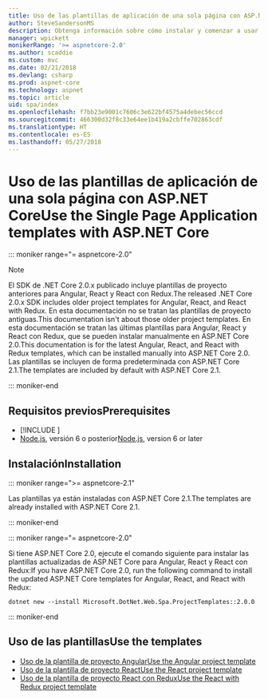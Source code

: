 ```yaml
---
title: Uso de las plantillas de aplicación de una sola página con ASP.NET Core
author: SteveSandersonMS
description: Obtenga información sobre cómo instalar y comenzar a usar las plantillas de proyecto de aplicación de una sola página (SPA) de ASP.NET Core.
manager: wpickett
monikerRange: '>= aspnetcore-2.0'
ms.author: scaddie
ms.custom: mvc
ms.date: 02/21/2018
ms.devlang: csharp
ms.prod: aspnet-core
ms.technology: aspnet
ms.topic: article
uid: spa/index
ms.openlocfilehash: f7bb23e9001c7606c3e622bf4575a4debec56ccd
ms.sourcegitcommit: 466300d32f8c33e64ee1b419a2cbffe702863cdf
ms.translationtype: HT
ms.contentlocale: es-ES
ms.lasthandoff: 05/27/2018
---
```

# <a name="use-the-single-page-application-templates-with-aspnet-core"></a><span data-ttu-id="436aa-103">Uso de las plantillas de aplicación de una sola página con ASP.NET Core</span><span class="sxs-lookup"><span data-stu-id="436aa-103">Use the Single Page Application templates with ASP.NET Core</span></span>

::: moniker range="= aspnetcore-2.0"

> [!NOTE]
> <span data-ttu-id="436aa-104">El SDK de .NET Core 2.0.x publicado incluye plantillas de proyecto anteriores para Angular, React y React con Redux.</span><span class="sxs-lookup"><span data-stu-id="436aa-104">The released .NET Core 2.0.x SDK includes older project templates for Angular, React, and React with Redux.</span></span> <span data-ttu-id="436aa-105">En esta documentación no se tratan las plantillas de proyecto antiguas.</span><span class="sxs-lookup"><span data-stu-id="436aa-105">This documentation isn't about those older project templates.</span></span> <span data-ttu-id="436aa-106">En esta documentación se tratan las últimas plantillas para Angular, React y React con Redux, que se pueden instalar manualmente en ASP.NET Core 2.0.</span><span class="sxs-lookup"><span data-stu-id="436aa-106">This documentation is for the latest Angular, React, and React with Redux templates, which can be installed manually into ASP.NET Core 2.0.</span></span> <span data-ttu-id="436aa-107">Las plantillas se incluyen de forma predeterminada con ASP.NET Core 2.1.</span><span class="sxs-lookup"><span data-stu-id="436aa-107">The templates are included by default with ASP.NET Core 2.1.</span></span>

::: moniker-end

## <a name="prerequisites"></a><span data-ttu-id="436aa-108">Requisitos previos</span><span class="sxs-lookup"><span data-stu-id="436aa-108">Prerequisites</span></span>

* [!INCLUDE [](~/includes/net-core-sdk-download-link.md)]
* <span data-ttu-id="436aa-109">[Node.js](https://nodejs.org), versión 6 o posterior</span><span class="sxs-lookup"><span data-stu-id="436aa-109">[Node.js](https://nodejs.org), version 6 or later</span></span>

## <a name="installation"></a><span data-ttu-id="436aa-110">Instalación</span><span class="sxs-lookup"><span data-stu-id="436aa-110">Installation</span></span>

::: moniker range=">= aspnetcore-2.1"

<span data-ttu-id="436aa-111">Las plantillas ya están instaladas con ASP.NET Core 2.1.</span><span class="sxs-lookup"><span data-stu-id="436aa-111">The templates are already installed with ASP.NET Core 2.1.</span></span>

::: moniker-end

::: moniker range="= aspnetcore-2.0"

<span data-ttu-id="436aa-112">Si tiene ASP.NET Core 2.0, ejecute el comando siguiente para instalar las plantillas actualizadas de ASP.NET Core para Angular, React y React con Redux:</span><span class="sxs-lookup"><span data-stu-id="436aa-112">If you have ASP.NET Core 2.0, run the following command to install the updated ASP.NET Core templates for Angular, React, and React with Redux:</span></span>

```console
dotnet new --install Microsoft.DotNet.Web.Spa.ProjectTemplates::2.0.0
```

::: moniker-end

## <a name="use-the-templates"></a><span data-ttu-id="436aa-113">Uso de las plantillas</span><span class="sxs-lookup"><span data-stu-id="436aa-113">Use the templates</span></span>

* [<span data-ttu-id="436aa-114">Uso de la plantilla de proyecto Angular</span><span class="sxs-lookup"><span data-stu-id="436aa-114">Use the Angular project template</span></span>](xref:spa/angular)
* [<span data-ttu-id="436aa-115">Uso de la plantilla de proyecto React</span><span class="sxs-lookup"><span data-stu-id="436aa-115">Use the React project template</span></span>](xref:spa/react)
* [<span data-ttu-id="436aa-116">Uso de la plantilla de proyecto React con Redux</span><span class="sxs-lookup"><span data-stu-id="436aa-116">Use the React with Redux project template</span></span>](xref:spa/react-with-redux)
